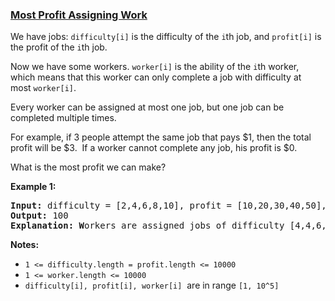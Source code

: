 ### [Most Profit Assigning Work](https://leetcode.com/problems/most-profit-assigning-work)

<p>We have jobs: <code>difficulty[i]</code>&nbsp;is the difficulty of the&nbsp;<code>i</code>th job, and&nbsp;<code>profit[i]</code>&nbsp;is the profit of the&nbsp;<code>i</code>th job.&nbsp;</p>

<p>Now we have some workers.&nbsp;<code>worker[i]</code>&nbsp;is the ability of the&nbsp;<code>i</code>th worker, which means that this worker can only complete a job with difficulty at most&nbsp;<code>worker[i]</code>.&nbsp;</p>

<p>Every worker can be assigned at most one job, but one job&nbsp;can be completed multiple times.</p>

<p>For example, if 3 people attempt the same job that pays $1, then the total profit will be $3.&nbsp; If a worker cannot complete any job, his profit is $0.</p>

<p>What is the most profit we can make?</p>

<p><strong>Example 1:</strong></p>

<pre>
<strong>Input: </strong>difficulty = [2,4,6,8,10], profit = [10,20,30,40,50], worker = [4,5,6,7]
<strong>Output: </strong>100 
<strong>Explanation: W</strong>orkers are assigned jobs of difficulty [4,4,6,6] and they get profit of [20,20,30,30] seperately.</pre>

<p><strong>Notes:</strong></p>

<ul>
	<li><code>1 &lt;= difficulty.length = profit.length &lt;= 10000</code></li>
	<li><code>1 &lt;= worker.length &lt;= 10000</code></li>
	<li><code>difficulty[i], profit[i], worker[i]</code>&nbsp; are in range&nbsp;<code>[1, 10^5]</code></li>
</ul>
